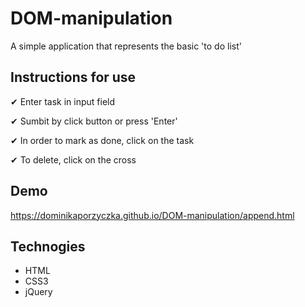 # DOM-manipulation

A simple application that represents the basic 'to do list'


## Instructions for use

✔ Enter task in input field

✔ Sumbit by click button or press 'Enter'

✔ In order to mark as done, click on the task

✔ To delete, click on the cross


## Demo
https://dominikaporzyczka.github.io/DOM-manipulation/append.html


## Technogies

* HTML
* CSS3
* jQuery
